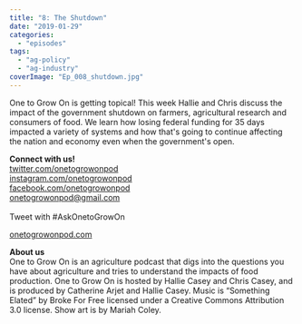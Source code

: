 ```yaml
---
title: "8: The Shutdown"
date: "2019-01-29"
categories: 
  - "episodes"
tags: 
  - "ag-policy"
  - "ag-industry"
coverImage: "Ep_008_shutdown.jpg"
---
```


One to Grow On is getting topical! This week Hallie and Chris discuss the impact of the government shutdown on farmers, agricultural research and consumers of food. We learn how losing federal funding for 35 days impacted a variety of systems and how that's going to continue affecting the nation and economy even when the government's open.

**Connect with us!**  
[twitter.com/onetogrowonpod](http://twitter.com/onetogrowonpod)  
[instagram.com/onetogrowonpod  
](http://instagram.com/onetogrowonpod)[facebook.com/onetogrowonpod  
](http://facebook.com/onetogrowonpod)[onetogrowonpod@gmail.com  
](mailto:onetogrowonpod@gmail.com)  
Tweet with #AskOnetoGrowOn  
  
[onetogrowonpod.com](http://onetogrowonpod.com/)

**About us**  
One to Grow On is an agriculture podcast that digs into the questions you have about agriculture and tries to understand the impacts of food production. One to Grow On is hosted by Hallie Casey and Chris Casey, and is produced by Catherine Arjet and Hallie Casey. Music is “Something Elated” by Broke For Free licensed under a Creative Commons Attribution 3.0 license. Show art is by Mariah Coley.
